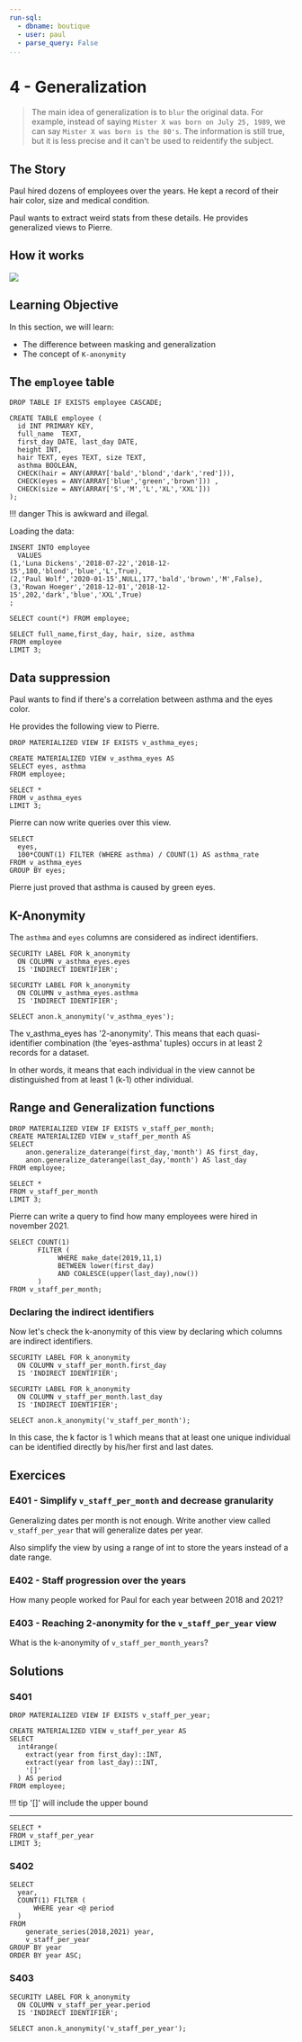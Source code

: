 ```yaml
---
run-sql:
  - dbname: boutique
  - user: paul
  - parse_query: False
...
```


# 4 - Generalization


> The main idea of generalization is to `blur` the original data. For
> example, instead of saying `Mister X was born on July 25, 1989`, we
> can say `Mister X was born is the 80's`. The information is still
> true, but it is less precise and it can\'t be used to reidentify the
> subject.

## The Story

Paul hired dozens of employees over the years. He kept a record of their
hair color, size and medical condition.

Paul wants to extract weird stats from these details. He provides
generalized views to Pierre.

## How it works

![](../images/anon-Views.drawio.png)

## Learning Objective

In this section, we will learn:

-   The difference between masking and generalization
-   The concept of `K-anonymity`

## The `employee` table


``` { .run-postgres parse_query=False }
DROP TABLE IF EXISTS employee CASCADE;

CREATE TABLE employee (
  id INT PRIMARY KEY,
  full_name  TEXT,
  first_day DATE, last_day DATE,
  height INT,
  hair TEXT, eyes TEXT, size TEXT,
  asthma BOOLEAN,
  CHECK(hair = ANY(ARRAY['bald','blond','dark','red'])),
  CHECK(eyes = ANY(ARRAY['blue','green','brown'])) ,
  CHECK(size = ANY(ARRAY['S','M','L','XL','XXL']))
);
```



!!! danger
    This is awkward and illegal.



Loading the data:


``` run-postgres
INSERT INTO employee
  VALUES
(1,'Luna Dickens','2018-07-22','2018-12-15',180,'blond','blue','L',True),
(2,'Paul Wolf','2020-01-15',NULL,177,'bald','brown','M',False),
(3,'Rowan Hoeger','2018-12-01','2018-12-15',202,'dark','blue','XXL',True)
;
```

``` run-postgres
SELECT count(*) FROM employee;
```

``` run-postgres
SELECT full_name,first_day, hair, size, asthma
FROM employee
LIMIT 3;
```

## Data suppression

Paul wants to find if there's a correlation between asthma and the eyes
color.

He provides the following view to Pierre.

``` run-postgres
DROP MATERIALIZED VIEW IF EXISTS v_asthma_eyes;

CREATE MATERIALIZED VIEW v_asthma_eyes AS
SELECT eyes, asthma
FROM employee;
```

``` run-postgres
SELECT *
FROM v_asthma_eyes
LIMIT 3;
```

Pierre can now write queries over this view.

``` run-postgres
SELECT
  eyes,
  100*COUNT(1) FILTER (WHERE asthma) / COUNT(1) AS asthma_rate
FROM v_asthma_eyes
GROUP BY eyes;
```

Pierre just proved that asthma is caused by green eyes.

## K-Anonymity

The `asthma` and `eyes` columns are considered as indirect identifiers.

``` run-postgres
SECURITY LABEL FOR k_anonymity
  ON COLUMN v_asthma_eyes.eyes
  IS 'INDIRECT IDENTIFIER';

SECURITY LABEL FOR k_anonymity
  ON COLUMN v_asthma_eyes.asthma
  IS 'INDIRECT IDENTIFIER';
```

``` run-postgres
SELECT anon.k_anonymity('v_asthma_eyes');
```

The v_asthma_eyes has \'2-anonymity\'. This means that each
quasi-identifier combination (the \'eyes-asthma\' tuples) occurs in at
least 2 records for a dataset.

In other words, it means that each individual in the view cannot be
distinguished from at least 1 (k-1) other individual.

## Range and Generalization functions

``` run-postgres
DROP MATERIALIZED VIEW IF EXISTS v_staff_per_month;
CREATE MATERIALIZED VIEW v_staff_per_month AS
SELECT
    anon.generalize_daterange(first_day,'month') AS first_day,
    anon.generalize_daterange(last_day,'month') AS last_day
FROM employee;
```

``` run-postgres
SELECT *
FROM v_staff_per_month
LIMIT 3;
```

Pierre can write a query to find how many employees were hired in
november 2021.

``` run-postgres
SELECT COUNT(1)
       FILTER (
            WHERE make_date(2019,11,1)
            BETWEEN lower(first_day)
            AND COALESCE(upper(last_day),now())
       )
FROM v_staff_per_month;
```

### Declaring the indirect identifiers

Now let's check the k-anonymity of this view by declaring which columns
are indirect identifiers.

``` run-postgres
SECURITY LABEL FOR k_anonymity
  ON COLUMN v_staff_per_month.first_day
  IS 'INDIRECT IDENTIFIER';

SECURITY LABEL FOR k_anonymity
  ON COLUMN v_staff_per_month.last_day
  IS 'INDIRECT IDENTIFIER';

SELECT anon.k_anonymity('v_staff_per_month');
```

In this case, the k factor is 1 which means that at least one unique
individual can be identified directly by his/her first and last dates.

## Exercices

### E401 - Simplify `v_staff_per_month` and decrease granularity

Generalizing dates per month is not enough. Write another view called
`v_staff_per_year` that will generalize dates per year.

Also simplify the view by using a range of int to store the years
instead of a date range.

### E402 - Staff progression over the years

How many people worked for Paul for each year between 2018 and 2021?

### E403 - Reaching 2-anonymity for the `v_staff_per_year` view

What is the k-anonymity of `v_staff_per_month_years`?

## Solutions

### S401

``` run-postgres
DROP MATERIALIZED VIEW IF EXISTS v_staff_per_year;

CREATE MATERIALIZED VIEW v_staff_per_year AS
SELECT
  int4range(
    extract(year from first_day)::INT,
    extract(year from last_day)::INT,
    '[]'
  ) AS period
FROM employee;
```

!!! tip
    '[]' will include the upper bound

----

``` run-postgres
SELECT *
FROM v_staff_per_year
LIMIT 3;
```

### S402

``` run-postgres
SELECT
  year,
  COUNT(1) FILTER (
      WHERE year <@ period
  )
FROM
    generate_series(2018,2021) year,
    v_staff_per_year
GROUP BY year
ORDER BY year ASC;
```

### S403


``` run-postgres
SECURITY LABEL FOR k_anonymity
  ON COLUMN v_staff_per_year.period
  IS 'INDIRECT IDENTIFIER';

SELECT anon.k_anonymity('v_staff_per_year');
```
